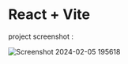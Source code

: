 # React + Vite

project screenshot :



![Screenshot 2024-02-05 195618](https://github.com/H1manshus0ni/todo-contextApi/assets/97780628/89231b37-1596-406b-a9a5-ed40ff3027d6)
